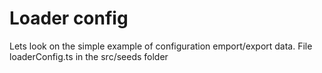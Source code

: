 # Loader config

Lets look on the simple example of configuration emport/export data. 
File loaderConfig.ts in the src/seeds folder